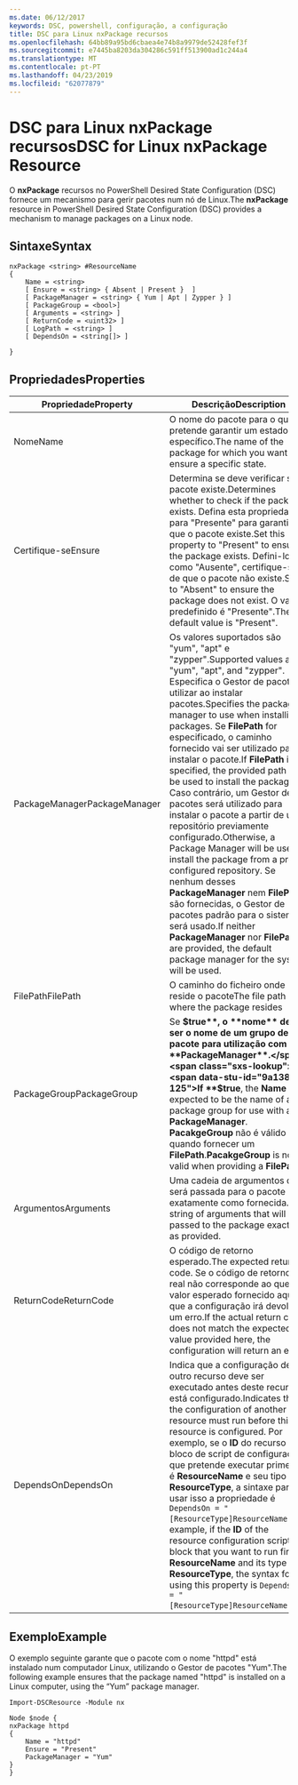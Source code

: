 ```yaml
---
ms.date: 06/12/2017
keywords: DSC, powershell, configuração, a configuração
title: DSC para Linux nxPackage recursos
ms.openlocfilehash: 64bb89a95bd6cbaea4e74b8a9979de52428fef3f
ms.sourcegitcommit: e7445ba8203da304286c591ff513900ad1c244a4
ms.translationtype: MT
ms.contentlocale: pt-PT
ms.lasthandoff: 04/23/2019
ms.locfileid: "62077879"
---
```

# <a name="dsc-for-linux-nxpackage-resource"></a><span data-ttu-id="9a138-103">DSC para Linux nxPackage recursos</span><span class="sxs-lookup"><span data-stu-id="9a138-103">DSC for Linux nxPackage Resource</span></span>

<span data-ttu-id="9a138-104">O **nxPackage** recursos no PowerShell Desired State Configuration (DSC) fornece um mecanismo para gerir pacotes num nó de Linux.</span><span class="sxs-lookup"><span data-stu-id="9a138-104">The **nxPackage** resource in PowerShell Desired State Configuration (DSC) provides a mechanism to manage packages on a Linux node.</span></span>

## <a name="syntax"></a><span data-ttu-id="9a138-105">Sintaxe</span><span class="sxs-lookup"><span data-stu-id="9a138-105">Syntax</span></span>

```
nxPackage <string> #ResourceName
{
    Name = <string>
    [ Ensure = <string> { Absent | Present }  ]
    [ PackageManager = <string> { Yum | Apt | Zypper } ]
    [ PackageGroup = <bool>]
    [ Arguments = <string> ]
    [ ReturnCode = <uint32> ]
    [ LogPath = <string> ]
    [ DependsOn = <string[]> ]

}
```

## <a name="properties"></a><span data-ttu-id="9a138-106">Propriedades</span><span class="sxs-lookup"><span data-stu-id="9a138-106">Properties</span></span>

|  <span data-ttu-id="9a138-107">Propriedade</span><span class="sxs-lookup"><span data-stu-id="9a138-107">Property</span></span> |  <span data-ttu-id="9a138-108">Descrição</span><span class="sxs-lookup"><span data-stu-id="9a138-108">Description</span></span> |
|---|---|
| <span data-ttu-id="9a138-109">Nome</span><span class="sxs-lookup"><span data-stu-id="9a138-109">Name</span></span>| <span data-ttu-id="9a138-110">O nome do pacote para o qual pretende garantir um estado específico.</span><span class="sxs-lookup"><span data-stu-id="9a138-110">The name of the package for which you want to ensure a specific state.</span></span>|
| <span data-ttu-id="9a138-111">Certifique-se</span><span class="sxs-lookup"><span data-stu-id="9a138-111">Ensure</span></span>| <span data-ttu-id="9a138-112">Determina se deve verificar se o pacote existe.</span><span class="sxs-lookup"><span data-stu-id="9a138-112">Determines whether to check if the package exists.</span></span> <span data-ttu-id="9a138-113">Defina esta propriedade para "Presente" para garantir que o pacote existe.</span><span class="sxs-lookup"><span data-stu-id="9a138-113">Set this property to "Present" to ensure the package exists.</span></span> <span data-ttu-id="9a138-114">Defini-lo como "Ausente", certifique-se de que o pacote não existe.</span><span class="sxs-lookup"><span data-stu-id="9a138-114">Set it to "Absent" to ensure the package does not exist.</span></span> <span data-ttu-id="9a138-115">O valor predefinido é "Presente".</span><span class="sxs-lookup"><span data-stu-id="9a138-115">The default value is "Present".</span></span>|
| <span data-ttu-id="9a138-116">PackageManager</span><span class="sxs-lookup"><span data-stu-id="9a138-116">PackageManager</span></span>| <span data-ttu-id="9a138-117">Os valores suportados são "yum", "apt" e "zypper".</span><span class="sxs-lookup"><span data-stu-id="9a138-117">Supported values are "yum", "apt", and "zypper".</span></span> <span data-ttu-id="9a138-118">Especifica o Gestor de pacotes a utilizar ao instalar pacotes.</span><span class="sxs-lookup"><span data-stu-id="9a138-118">Specifies the package manager to use when installing packages.</span></span> <span data-ttu-id="9a138-119">Se **FilePath** for especificado, o caminho fornecido vai ser utilizado para instalar o pacote.</span><span class="sxs-lookup"><span data-stu-id="9a138-119">If **FilePath** is specified, the provided path will be used to install the package.</span></span> <span data-ttu-id="9a138-120">Caso contrário, um Gestor de pacotes será utilizado para instalar o pacote a partir de um repositório previamente configurado.</span><span class="sxs-lookup"><span data-stu-id="9a138-120">Otherwise, a Package Manager will be used to install the package from a pre-configured repository.</span></span> <span data-ttu-id="9a138-121">Se nenhum desses **PackageManager** nem **FilePath** são fornecidas, o Gestor de pacotes padrão para o sistema será usado.</span><span class="sxs-lookup"><span data-stu-id="9a138-121">If neither **PackageManager** nor **FilePath** are provided, the default package manager for the system will be used.</span></span>|
| <span data-ttu-id="9a138-122">FilePath</span><span class="sxs-lookup"><span data-stu-id="9a138-122">FilePath</span></span>| <span data-ttu-id="9a138-123">O caminho do ficheiro onde reside o pacote</span><span class="sxs-lookup"><span data-stu-id="9a138-123">The file path where the package resides</span></span>|
| <span data-ttu-id="9a138-124">PackageGroup</span><span class="sxs-lookup"><span data-stu-id="9a138-124">PackageGroup</span></span>| <span data-ttu-id="9a138-125">Se **$true**, o **nome** deve ser o nome de um grupo de pacote para utilização com um **PackageManager**.</span><span class="sxs-lookup"><span data-stu-id="9a138-125">If **$true**, the **Name** is expected to be the name of a package group for use with a **PackageManager**.</span></span> <span data-ttu-id="9a138-126">**PacakgeGroup** não é válido quando fornecer um **FilePath**.</span><span class="sxs-lookup"><span data-stu-id="9a138-126">**PacakgeGroup** is not valid when providing a **FilePath**.</span></span>|
| <span data-ttu-id="9a138-127">Argumentos</span><span class="sxs-lookup"><span data-stu-id="9a138-127">Arguments</span></span>| <span data-ttu-id="9a138-128">Uma cadeia de argumentos que será passada para o pacote exatamente como fornecida.</span><span class="sxs-lookup"><span data-stu-id="9a138-128">A string of arguments that will be passed to the package exactly as provided.</span></span>|
| <span data-ttu-id="9a138-129">ReturnCode</span><span class="sxs-lookup"><span data-stu-id="9a138-129">ReturnCode</span></span>| <span data-ttu-id="9a138-130">O código de retorno esperado.</span><span class="sxs-lookup"><span data-stu-id="9a138-130">The expected return code.</span></span> <span data-ttu-id="9a138-131">Se o código de retorno real não corresponde ao que valor esperado fornecido aqui, que a configuração irá devolver um erro.</span><span class="sxs-lookup"><span data-stu-id="9a138-131">If the actual return code does not match the expected value provided here, the configuration will return an error.</span></span>|
| <span data-ttu-id="9a138-132">DependsOn</span><span class="sxs-lookup"><span data-stu-id="9a138-132">DependsOn</span></span> | <span data-ttu-id="9a138-133">Indica que a configuração de outro recurso deve ser executado antes deste recurso está configurado.</span><span class="sxs-lookup"><span data-stu-id="9a138-133">Indicates that the configuration of another resource must run before this resource is configured.</span></span> <span data-ttu-id="9a138-134">Por exemplo, se o **ID** do recurso de bloco de script de configuração que pretende executar primeiro é **ResourceName** e seu tipo é **ResourceType**, a sintaxe para usar isso a propriedade é `DependsOn = "[ResourceType]ResourceName"`.</span><span class="sxs-lookup"><span data-stu-id="9a138-134">For example, if the **ID** of the resource configuration script block that you want to run first is **ResourceName** and its type is **ResourceType**, the syntax for using this property is `DependsOn = "[ResourceType]ResourceName"`.</span></span>|

## <a name="example"></a><span data-ttu-id="9a138-135">Exemplo</span><span class="sxs-lookup"><span data-stu-id="9a138-135">Example</span></span>

<span data-ttu-id="9a138-136">O exemplo seguinte garante que o pacote com o nome "httpd" está instalado num computador Linux, utilizando o Gestor de pacotes "Yum".</span><span class="sxs-lookup"><span data-stu-id="9a138-136">The following example ensures that the package named "httpd" is installed on a Linux computer, using the “Yum” package manager.</span></span>

```
Import-DSCResource -Module nx

Node $node {
nxPackage httpd
{
    Name = "httpd"
    Ensure = "Present"
    PackageManager = "Yum"
}
}
```